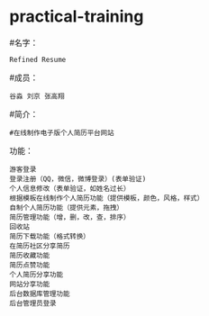 # practical-training
#名字：
```
Refined Resume
```
#成员：
```
谷淼 刘京 张高翔
```
#简介：
```
#在线制作电子版个人简历平台网站
```
功能：
```
游客登录
登录注册（QQ，微信，微博登录）(表单验证)
个人信息修改（表单验证，如姓名过长）
根据模板在线制作个人简历功能（提供模板，颜色，风格，样式）
自制个人简历功能（提供元素，拖拽）
简历管理功能（增，删，改，查，排序）
回收站
简历下载功能（格式转换）
在简历社区分享简历
简历收藏功能
简历点赞功能
个人简历分享功能
网站分享功能
后台数据库管理功能
后台管理员登录
```
